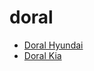 # doral

* [Doral Hyundai](./Doral_Hyundai_Dealership_Tour)
* [Doral Kia](./Doral_Kia_Dealership_Tour)
